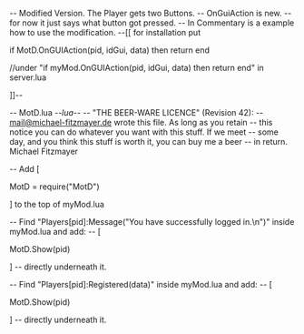-- Modified Version. The Player gets two Buttons.
-- OnGuiAction is new.
-- for now it just says what button got pressed.
-- In Commentary is a example how to use the modification.
--[[ for installation put


if MotD.OnGUIAction(pid, idGui, data) then return end


//under "if myMod.OnGUIAction(pid, idGui, data) then return end" in server.lua

]]--







-- MotD.lua -*-lua-*-
-- "THE BEER-WARE LICENCE" (Revision 42):
-- <mail@michael-fitzmayer.de> wrote this file.  As long as you retain
-- this notice you can do whatever you want with this stuff. If we meet
-- some day, and you think this stuff is worth it, you can buy me a beer
-- in return.  Michael Fitzmayer




-- Add [ 

MotD = require("MotD")


 ] to the top of myMod.lua

-- Find "Players[pid]:Message("You have successfully logged in.\n")" inside myMod.lua and add:
-- [ 

MotD.Show(pid)

 ]
-- directly underneath it.

-- Find "Players[pid]:Registered(data)" inside myMod.lua and add:
-- [

 MotD.Show(pid)

 ]
-- directly underneath it.
